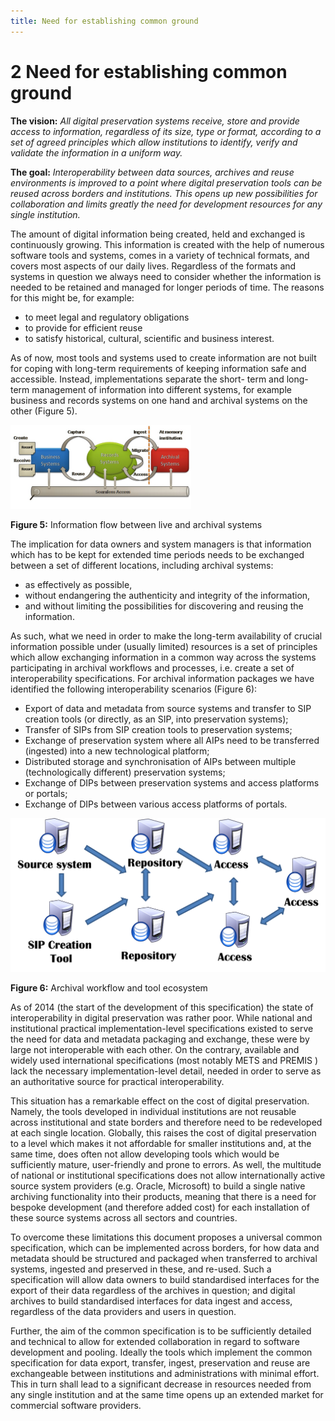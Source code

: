 ```yaml
---
title: Need for establishing common ground
---
```

# 2	Need for establishing common ground

**The vision:** *All digital preservation systems receive, store and provide access to information, regardless of its size, type or format, according to a set of agreed principles which allow institutions to identify, verify and validate the information in a uniform way.*

**The goal:** *Interoperability between data sources, archives and reuse environments is improved to a point where digital preservation tools can be reused across borders and institutions. This opens up new possibilities for collaboration and limits greatly the need for development resources for any
single institution.*

The amount of digital information being created, held and exchanged is continuously growing. This information is created with the help of numerous software tools and systems, comes in a variety of technical formats, and covers most aspects of our daily lives. Regardless of the formats and systems in question we always need to consider whether the information is needed to be retained and managed for longer periods of time. The reasons for this might be, for example:

- to meet legal and regulatory obligations
- to provide for efficient reuse
- to satisfy historical, cultural, scientific and business interest.

As of now, most tools and systems used to create information are not built for coping with long-term
requirements of keeping information safe and accessible. Instead, implementations separate the short-
term and long-term management of information into different systems, for example business and records
systems on one hand and archival systems on the other (Figure 5).

<a name="fig5"></a>
![OAIS Entities](fig_5_oais_ent.png "Information flow between live and archival systems")

**Figure 5:** Information flow between live and archival systems

The implication for data owners and system managers is that information which has to be kept for
extended time periods needs to be exchanged between a set of different locations, including archival
systems:

- as effectively as possible,
- without endangering the authenticity and integrity of the information,
- and without limiting the possibilities for discovering and reusing the information.

As such, what we need in order to make the long-term availability of crucial information possible under
(usually limited) resources is a set of principles which allow exchanging information in a common way
across the systems participating in archival workflows and processes, i.e. create a set of interoperability
specifications. For archival information packages we have identified the following interoperability scenarios
(Figure 6):

- Export of data and metadata from source systems and transfer to SIP creation tools (or directly, as
an SIP, into preservation systems);
- Transfer of SIPs from SIP creation tools to preservation systems;
- Exchange of preservation system where all AIPs need to be transferred (ingested) into a new
technological platform;
- Distributed storage and synchronisation of AIPs between multiple (technologically different)
preservation systems;
- Exchange of DIPs between preservation systems and access platforms or portals;
- Exchange of DIPs between various access platforms of portals.

<a name="fig6"></a>
![OAIS Entities](fig_6_arch_wrkflw.png "Archival workflow and tool ecosystem")

**Figure 6:** Archival workflow and tool ecosystem

As of 2014 (the start of the development of this specification) the state of interoperability in digital preservation was rather poor. While national and institutional practical implementation-level specifications existed to serve the need for data and metadata packaging and exchange, these were by large not
interoperable with each other. On the contrary, available and widely used international specifications (most notably METS  and PREMIS ) lack the necessary implementation-level detail, needed in order to serve as an authoritative source for practical interoperability.

This situation has a remarkable effect on the cost of digital preservation. Namely, the tools developed in individual institutions are not reusable across institutional and state borders and therefore need to be redeveloped at each single location. Globally, this raises the cost of digital preservation to a level which makes it not affordable for smaller institutions and, at the same time, does often not allow developing tools which would be sufficiently mature, user-friendly and prone to errors. As well, the multitude of national or institutional specifications does not allow internationally active source system providers (e.g. Oracle, Microsoft) to build a single native archiving functionality into their products, meaning that there is a need for bespoke development (and therefore added cost) for each installation of these source systems across all sectors and countries.

To overcome these limitations this document proposes a universal common specification, which can be implemented across borders, for how data and metadata should be structured and packaged when transferred to archival systems, ingested and preserved in these, and re-used. Such a specification will allow data owners to build standardised interfaces for the export of their data regardless of the archives in question; and digital archives to build standardised interfaces for data ingest and access, regardless of the
data providers and users in question.

Further, the aim of the common specification is to be sufficiently detailed and technical to allow for extended collaboration in regard to software development and pooling. Ideally the tools which implement the common specification for data export, transfer, ingest, preservation and reuse are exchangeable between institutions and administrations with minimal effort. This in turn shall lead to a significant decrease in resources needed from any single institution and at the same time opens up an extended market for commercial software providers.
